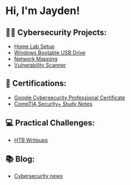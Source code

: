 <h1>Hi, I'm Jayden! <br>

<h2>👨‍💻 Cybersecurity Projects:</h2>

- [Home Lab Setup](https://github.com/jaydenxjayden/VM-Home-Lab-Setup)
- [Windows Bootable USB Drive](https://github.com/jaydenxjayden/Bootable-USB-Drive.md)
- [Network Mapping](https://github.com/jaydenxjayden/Network-Mapping)
- [Vulnerability Scanner](https://github.com/jaydenxjayden/Vulnerability-Scanner)

<h2>📑 Certifications:</h2>

- [Google Cybersecurity Professional Certificate](https://github.com/jaydenxjayden/Google-Cybersecurity-Cert)
- [CompTIA Security+ Study Notes](https://github.com/jaydenxjayden/CompTIA-Sec-)

<h2>💻 Practical Challenges:</h2>

- [HTB Writeups](https://github.com/jaydenxjayden/HTB-writeup)

<h2>📚 Blog:</h2>

- [Cybersecurity news](https://medium.com/@jaydenxjayden)




